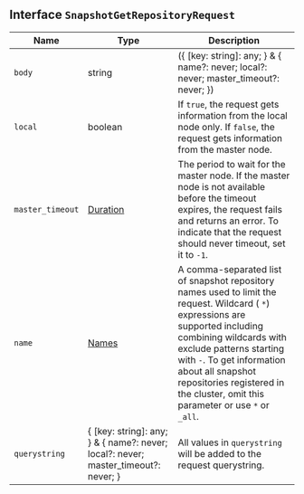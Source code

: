## Interface `SnapshotGetRepositoryRequest`

| Name | Type | Description |
| - | - | - |
| `body` | string | ({ [key: string]: any; } & { name?: never; local?: never; master_timeout?: never; }) | All values in `body` will be added to the request body. |
| `local` | boolean | If `true`, the request gets information from the local node only. If `false`, the request gets information from the master node. |
| `master_timeout` | [Duration](./Duration.md) | The period to wait for the master node. If the master node is not available before the timeout expires, the request fails and returns an error. To indicate that the request should never timeout, set it to `-1`. |
| `name` | [Names](./Names.md) | A comma-separated list of snapshot repository names used to limit the request. Wildcard ( `*`) expressions are supported including combining wildcards with exclude patterns starting with `-`. To get information about all snapshot repositories registered in the cluster, omit this parameter or use `*` or `_all`. |
| `querystring` | { [key: string]: any; } & { name?: never; local?: never; master_timeout?: never; } | All values in `querystring` will be added to the request querystring. |
